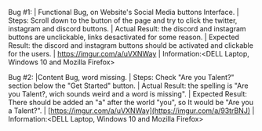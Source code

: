 Bug #1:
 | Functional Bug, on Website's Social Media buttons Interface.
 | Steps: Scroll down to the button of the page and try to click the twitter, instagram and discord buttons.
 | Actual Result:  the discord and instagram buttons are unclickable, links desactivated for some reason.
 | Expected Result: the discord and instagram buttons should be activated and clickable for the users.
 | https://imgur.com/a/uVXNWay
 | Information:<DELL Laptop, Windows 10 and Mozilla Firefox>

 Bug #2:
 |Content Bug, word missing.
 | Steps: Check "Are you Talent?" section below the "Get Started" button.
 | Actual Result:  the spelling is "Are you Talent?, wich sounds weird and a word is missing".
 | Expected Result:  There should be added an "a" after the world "you", so It would be "Are you a Talent?".
 | [https://imgur.com/a/uVXNWay](https://imgur.com/a/93trBNJ)
 | Information:<DELL Laptop, Windows 10 and Mozilla Firefox>
